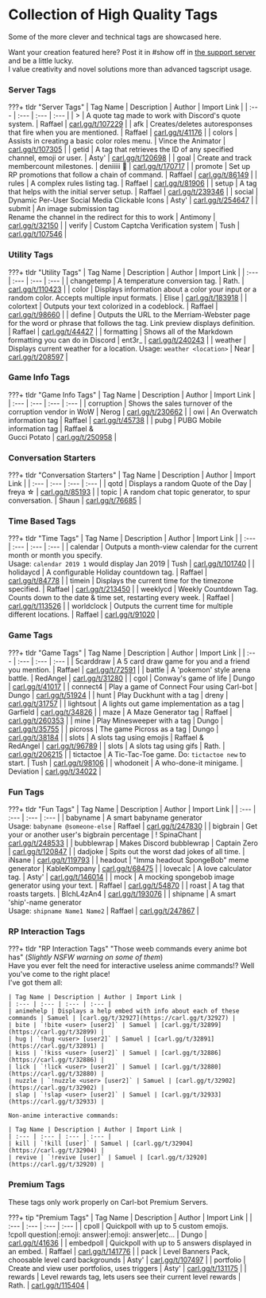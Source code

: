 # Collection of High Quality Tags

Some of the more clever and technical tags are showcased here.

Want your creation featured here? Post it in #show off in [the support server](https://carl.gg/discord) and be a little lucky.<br>I value creativity and novel solutions more than advanced tagscript usage.

### Server Tags

???+ tldr "Server Tags"
	| Tag Name | Description | Author | Import Link |
	| :--- | :--- | :--- | :--- |
	| &gt; | A quote tag made to work with Discord's quote system. | Raffael | [carl.gg/t/107229](https://carl.gg/t/107229) |
	| afk | Creates/deletes autoresponses that fire when you are mentioned. | Raffael | [carl.gg/t/41176](https://carl.gg/t/41176) |
	| colors | Assists in creating a basic color roles menu. | Vince the Animator | [carl.gg/t/107305](https://carl.gg/t/107305) |
	| getid | A tag that retrieves the ID of any specified channel, emoji or user. | Asty' | [carl.gg/t/120698](https://carl.gg/t/120698) |
	| goal | Create and track membercount milestones. | deniiiii 🦕 | [carl.gg/t/170717](https://carl.gg/t/170717) |
	| promote | Set up RP promotions that follow a chain of command. | Raffael | [carl.gg/t/86149](https://carl.gg/t/86149) |
	| rules | A complex rules listing tag. | Raffael | [carl.gg/t/81906](https://carl.gg/t/81906) |
	| setup | A tag that helps with the initial server setup. | Raffael | [carl.gg/t/239346](https://carl.gg/t/239346) |
	| social | Dynamic Per-User Social Media Clickable Icons | Asty' | [carl.gg/t/254647](https://carl.gg/t/254647) |
	| submit | An image submission tag<br>Rename the channel in the redirect for this to work | Antimony | [carl.gg/t/32150](https://carl.gg/t/32150) |
	| verify | Custom Captcha Verification system | Tush | [carl.gg/t/107546](https://carl.gg/t/107546) |

### Utility Tags

???+ tldr "Utility Tags"
	| Tag Name | Description | Author | Import Link |
	| :--- | :--- | :--- | :--- |
	| changetemp | A temperature conversion tag. | Rath. | [carl.gg/t/110423](https://carl.gg/t/110423) |
	| color | Displays information about a color your input or a random color. Accepts multiple input formats. | Elise | [carl.gg/t/183918](https://carl.gg/t/183918) |
	| colortext | Outputs your text colorized in a codeblock. | Raffael | [carl.gg/t/98660](https://carl.gg/t/98660) |
	| define | Outputs the URL to the Merriam-Webster page for the word or phrase that follows the tag. Link preview displays definition. | Raffael | [carl.gg/t/44427](https://carl.gg/t/44427) |
	| formatting | Shows all of the Markdown formatting you can do in Discord | ent3r_ | [carl.gg/t/240243](https://carl.gg/t/240243) |
	| weather | Displays current weather for a location. Usage: `weather <location>` | Near | [carl.gg/t/208597](https://carl.gg/t/208597) |

### Game Info Tags

???+ tldr "Game Info Tags"
	| Tag Name | Description | Author | Import Link |
	| :--- | :--- | :--- | :--- |
	| corruption | Shows the sales turnover of the corruption vendor in WoW | Nerog | [carl.gg/t/230662](https://carl.gg/t/230662) |
	| owi | An Overwatch information tag | Raffael | [carl.gg/t/45738](https://carl.gg/t/45738) |
	| pubg | PUBG Mobile information tag | Raffael &<br>Gucci Potato | [carl.gg/t/250958](https://carl.gg/t/250958) |

### Conversation Starters

???+ tldr "Conversation Starters"
	| Tag Name | Description | Author | Import Link |
	| :--- | :--- | :--- | :--- |
	| qotd | Displays a random Quote of the Day | freya ☆ | [carl.gg/t/85193](https://carl.gg/t/85193) |
	| topic | A random chat topic generator, to spur conversation. | Shaun | [carl.gg/t/76685](https://carl.gg/t/76685) |

### Time Based Tags

???+ tldr "Time Tags"
	| Tag Name | Description | Author | Import Link |
	| :--- | :--- | :--- | :--- |
	| calendar | Outputs a month-view calendar for the current month or month you specify.<br>Usage: `calendar 2019 1` would display Jan 2019 | Tush | [carl.gg/t/101740](https://carl.gg/t/101740) |
	| holidaycd | A configurable Holiday countdown tag. | Raffael | [carl.gg/t/84778](https://carl.gg/t/84778) |
	| timein | Displays the current time for the timezone specified. | Raffael | [carl.gg/t/213450](https://carl.gg/t/213450) |
	| weeklycd | Weekly Countdown Tag. Counts down to the date & time set, restarting every week. | Raffael | [carl.gg/t/113526](https://carl.gg/t/113526) |
	| worldclock | Outputs the current time for multiple different locations. | Raffael | [carl.gg/t/91020](https://carl.gg/t/91020) |

### Game Tags

???+ tldr "Game Tags"
	| Tag Name | Description | Author | Import Link |
	| :--- | :--- | :--- | :--- |
	| 5carddraw | A 5 card draw game for you and a friend you mention. | Raffael | [carl.gg/t/72591](https://carl.gg/t/72591) |
	| battle | A 'pokemon' style arena battle. | RedAngel | [carl.gg/t/31280](https://carl.gg/t/31280) |
	| cgol | Conway's game of life | Dungo | [carl.gg/t/41017](https://carl.gg/t/41017) |
	| connect4 | Play a game of Connect Four using Carl-bot | Dungo | [carl.gg/t/51924](https://carl.gg/t/51924) |
	| hunt | Play Duckhunt with a tag | dreny | [carl.gg/t/31757](https://carl.gg/t/31757) |
	| lightsout | A lights out game implementation as a tag | Garfield | [carl.gg/t/34826](https://carl.gg/t/34826) |
	| maze | A Maze Generator tag | Raffael | [carl.gg/t/260353](https://carl.gg/t/260353) |
	| mine | Play Minesweeper with a tag | Dungo | [carl.gg/t/35755](https://carl.gg/t/35755) |
	| picross | The game Picross as a tag | Dungo | [carl.gg/t/38184](https://carl.gg/t/38184) |
	| slots | A slots tag using emojis | Raffael &<br>RedAngel | [carl.gg/t/96789](https://carl.gg/t/96789) |
	| slots | A slots tag using gifs | Rath. | [carl.gg/t/206215](https://carl.gg/t/206215) |
	| tictactoe | A Tic-Tac-Toe game. Do: `tictactoe new` to start. | Tush | [carl.gg/t/98106](https://carl.gg/t/98106) |
	| whodoneit | A who-done-it minigame. | Deviation | [carl.gg/t/34022](https://carl.gg/t/34022) |

### Fun Tags

???+ tldr "Fun Tags"
	| Tag Name | Description | Author | Import Link |
	| :--- | :--- | :--- | :--- |
	| babyname | A smart babyname generator<br>Usage: `babyname @someone-else` | Raffael | [carl.gg/t/247830](https://carl.gg/t/247830) |
	| bigbrain | Get your or another user's bigbrain percentage | ! SpinaChant | [carl.gg/t/248533](https://carl.gg/t/248533) |
	| bubblewrap | Makes Discord bubblewrap | Captain Zero | [carl.gg/t/120847](https://carl.gg/t/120847) |
	| dadjoke | Spits out the worst dad jokes of all time. | iNsane | [carl.gg/t/119793](https://carl.gg/t/119793) |
	| headout | "Imma headout SpongeBob" meme generator | KableKompany | [carl.gg/t/68475](https://carl.gg/t/68475) |
	| lovecalc | A love calculator tag. | Asty' | [carl.gg/t/146014](https://carl.gg/t/146014) |
	| mock | A mocking spongebob image generator using your text. | Raffael | [carl.gg/t/54870](https://carl.gg/t/54870) |
	| roast | A tag that roasts targets. | BIchL4zAn4 | [carl.gg/t/193076](https://carl.gg/t/193076) |
	| shipname | A smart 'ship'-name generator<br>Usage: `shipname Name1 Name2` | Raffael | [carl.gg/t/247867](https://carl.gg/t/247867) |

### RP Interaction Tags

???+ tldr "RP Interaction Tags"
	"Those weeb commands every anime bot has" (*Slightly NSFW warning on some of them*)<br>Have you ever felt the need for interactive useless anime commands!? Well you've come to the right place!<br>I've got them all:

	| Tag Name | Description | Author | Import Link |
	| :--- | :--- | :--- | :--- |
	| animehelp | Displays a help embed with info about each of these commands | Samuel | [carl.gg/t/32927](https://carl.gg/t/32927) |
	| bite | `!bite <user> [user2]` | Samuel | [carl.gg/t/32899](https://carl.gg/t/32899) |
	| hug | `!hug <user> [user2]` | Samuel | [carl.gg/t/32891](https://carl.gg/t/32891) |
	| kiss | `!kiss <user> [user2]` | Samuel | [carl.gg/t/32886](https://carl.gg/t/32886) |
	| lick | `!lick <user> [user2]` | Samuel | [carl.gg/t/32880](https://carl.gg/t/32880) |
	| nuzzle | `!nuzzle <user> [user2]` | Samuel | [carl.gg/t/32902](https://carl.gg/t/32902) |
	| slap | `!slap <user> [user2]` | Samuel | [carl.gg/t/32933](https://carl.gg/t/32933) |

    Non-anime interactive commands:

	| Tag Name | Description | Author | Import Link |
	| :--- | :--- | :--- | :--- |
	| kill | `!kill [user]` | Samuel | [carl.gg/t/32904](https://carl.gg/t/32904) |
	| revive | `!revive [user]` | Samuel | [carl.gg/t/32920](https://carl.gg/t/32920) |

### Premium Tags

These tags only work properly on Carl-bot Premium Servers.

???+ tip "Premium Tags"
	| Tag Name | Description | Author | Import Link |
	| :--- | :--- | :--- | :--- |
	| cpoll | Quickpoll with up to 5 custom emojis.<br>!cpoll question\|:emoji: answer\|:emoji: answer\|etc... | Dungo | [carl.gg/t/41636](https://carl.gg/t/41636) |
	| embedpoll | Quickpoll with up to 5 answers displayed in an embed. | Raffael | [carl.gg/t/141776](https://carl.gg/t/141776) |
	| pack | Level Banners Pack, choosable level card backgrounds | Asty' | [carl.gg/t/107497](https://carl.gg/t/107497) |
	| portfolio | Create and view user portfolios, uses triggers | Asty' | [carl.gg/t/131175](https://carl.gg/t/131175) |
	| rewards | Level rewards tag, lets users see their current level rewards | Rath. | [carl.gg/t/115404](https://carl.gg/t/115404) |